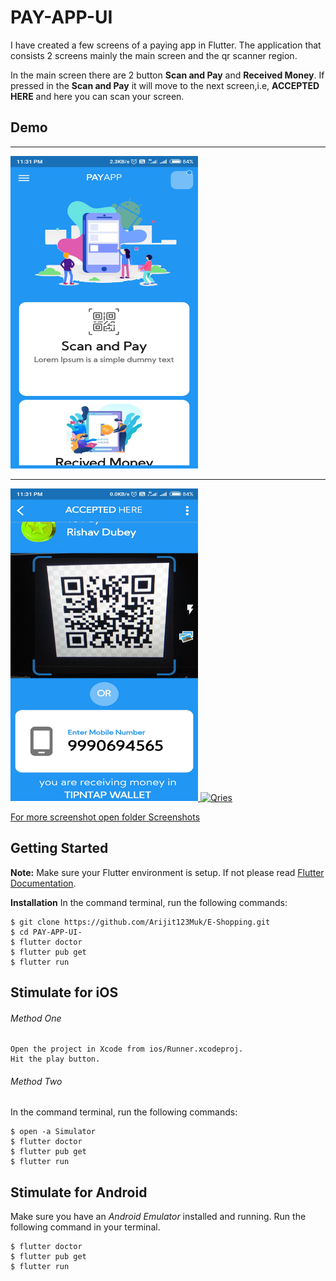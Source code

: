 # PAY-APP-UI
I have created a few screens of a paying app in Flutter. The application that consists 2 screens mainly the main screen and the qr scanner region.
<p>
In the main screen there are 2 button <b>Scan and Pay</b> and <b>Received Money</b>.
If pressed in the <b>Scan and Pay</b> it will move to the next screen,i.e, <b>ACCEPTED HERE</b> and here you can scan your screen.
</p>


## Demo ##

<hr>
<a href="https://github.com/Arijit123Muk/PAY-APP-UI-/tree/master/Screenshot">
         <img alt="Qries" src="https://github.com/Arijit123Muk/PAY-APP-UI-/blob/master/Screenshot/2.jpg"
         width=300" height="500">
<hr>
                                
<a href="https://github.com/Arijit123Muk/PAY-APP-UI-/tree/master/Screenshot">
         <img alt="Qries" src="https://github.com/Arijit123Muk/PAY-APP-UI-/blob/master/Screenshot/1.jpg"
         width=300" height="500">                
         
<a href="https://github.com/Arijit123Muk/PAY-APP-UI-/tree/master/Screenshot">
         <img alt="Qries" src="https://github.com/Arijit123Muk/PAY-APP-UI-/blob/master/Screenshot/AppRecording.gif"
         width=300" height="500"> 
         
For more screenshot open folder Screenshots  </a>

## Getting Started ##
 __Note:__ Make sure your Flutter environment is setup. If not please read <a href="https://flutter.dev/docs">Flutter Documentation</a>.

__Installation__
In the command terminal, run the following commands:
```git
$ git clone https://github.com/Arijit123Muk/E-Shopping.git
$ cd PAY-APP-UI-
$ flutter doctor
$ flutter pub get
$ flutter run
```

## Stimulate for iOS ##

###### Method One ######
```
Open the project in Xcode from ios/Runner.xcodeproj.
Hit the play button.
```

###### Method Two ######
In the command terminal, run the following commands:
```
$ open -a Simulator
$ flutter doctor
$ flutter pub get
$ flutter run
```


## Stimulate for Android ##
Make sure you have an _Android Emulator_ installed and running.
Run the following command in your terminal.
```
$ flutter doctor
$ flutter pub get
$ flutter run
```
